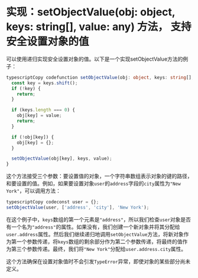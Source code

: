 # 实现：setObjectValue(obj: object, keys: string[], value: any) 方法， 支持安全设置对象的值

可以使用递归实现安全设置对象的值。以下是一个实现setObjectValue方法的例子：

```typescript
typescriptCopy codefunction setObjectValue(obj: object, keys: string[], value: any) {
  const key = keys.shift();
  if (!key) {
    return;
  }

  if (keys.length === 0) {
    obj[key] = value;
    return;
  }

  if (!obj[key]) {
    obj[key] = {};
  }

  setObjectValue(obj[key], keys, value);
}
```

这个方法接受三个参数：要设置值的对象，一个字符串数组表示对象的键的路径，和要设置的值。例如，如果要设置对象`user`的`address`字段的`city`属性为`"New York"`，可以调用方法：

```typescript
typescriptCopy codeconst user = {};
setObjectValue(user, ['address', 'city'], 'New York');
```

在这个例子中，`keys`数组的第一个元素是`"address"`，所以我们检查`user`对象是否有一个名为`"address"`的属性。如果没有，我们创建一个新对象并将其分配给`user.address`属性。然后我们继续递归地调用`setObjectValue`方法，将新对象作为第一个参数传递，将`keys`数组的剩余部分作为第二个参数传递，将最终的值作为第三个参数传递。最终，我们将`"New York"`分配给`user.address.city`属性。

这个方法确保在设置对象值时不会引发`TypeError`异常，即使对象的某些部分尚未定义。